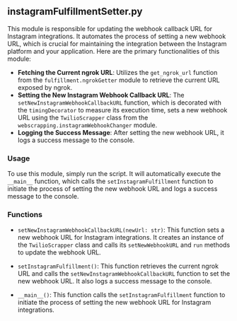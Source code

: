## instagramFulfillmentSetter.py

This module is responsible for updating the webhook callback URL for Instagram integrations. It automates the process of setting a new webhook URL, which is crucial for maintaining the integration between the Instagram platform and your application. Here are the primary functionalities of this module:

- **Fetching the Current ngrok URL**: Utilizes the `get_ngrok_url` function from the `fulfillment.ngrokGetter` module to retrieve the current URL exposed by ngrok.
- **Setting the New Instagram Webhook Callback URL**: The `setNewInstagramWebhookCallbackURL` function, which is decorated with the `timingDecorator` to measure its execution time, sets a new webhook URL using the `TwilioScrapper` class from the `webscrapping.instagramWebhookChanger` module.
- **Logging the Success Message**: After setting the new webhook URL, it logs a success message to the console.

### Usage

To use this module, simply run the script. It will automatically execute the `__main__` function, which calls the `setInstagramFulfillment` function to initiate the process of setting the new webhook URL and logs a success message to the console.

### Functions

- `setNewInstagramWebhookCallbackURL(newUrl: str)`: This function sets a new webhook URL for Instagram integrations. It creates an instance of the `TwilioScrapper` class and calls its `setNewWebhookURL` and `run` methods to update the webhook URL.

- `setInstagramFulfillment()`: This function retrieves the current ngrok URL and calls the `setNewInstagramWebhookCallbackURL` function to set the new webhook URL. It also logs a success message to the console.

- `__main__()`: This function calls the `setInstagramFulfillment` function to initiate the process of setting the new webhook URL for Instagram integrations.

